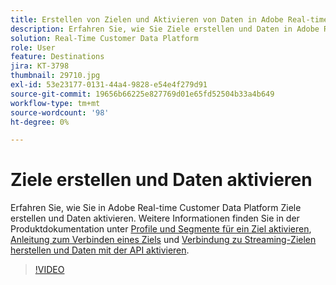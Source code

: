 ```yaml
---
title: Erstellen von Zielen und Aktivieren von Daten in Adobe Real-time Customer Data Platform (RTCDP)
description: Erfahren Sie, wie Sie Ziele erstellen und Daten in Adobe Real-time Customer Data Platform aktivieren.
solution: Real-Time Customer Data Platform
role: User
feature: Destinations
jira: KT-3798
thumbnail: 29710.jpg
exl-id: 53e23177-0131-44a4-9828-e54e4f279d91
source-git-commit: 19656b66225e827769d01e65fd52504b33a4b649
workflow-type: tm+mt
source-wordcount: '98'
ht-degree: 0%

---
```


# Ziele erstellen und Daten aktivieren

Erfahren Sie, wie Sie in Adobe Real-time Customer Data Platform Ziele erstellen und Daten aktivieren. Weitere Informationen finden Sie in der Produktdokumentation unter [Profile und Segmente für ein Ziel aktivieren](https://experienceleague.adobe.com/docs/experience-platform/rtcdp/destinations/dest-tutorials/activate-destinations.html), [Anleitung zum Verbinden eines Ziels](https://experienceleague.adobe.com/docs/experience-platform/rtcdp/destinations/dest-tutorials/connect-destination.html) und [Verbindung zu Streaming-Zielen herstellen und Daten mit der API aktivieren](https://experienceleague.adobe.com/docs/experience-platform/rtcdp/destinations/api-tutorials/streaming-destinations-api-tutorial.html).

>[!VIDEO](https://video.tv.adobe.com/v/29710?quality=12&learn=on)

